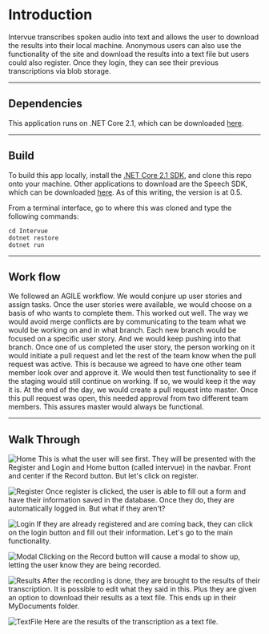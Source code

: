 # Introduction
Intervue transcribes spoken audio into text and allows the user to download the results into their local machine. 
Anonymous users can also use the functionality of the site and download the results into a text file but users could also register. Once they login, they can see their previous transcriptions via blob storage.

---
## Dependencies
This application runs on .NET Core 2.1, which can be downloaded [here](https://www.microsoft.com/net/download/macos).

---
## Build
To build this app locally, install the [.NET Core 2.1 SDK](https://www.microsoft.com/net/download/macos), and clone this repo onto your machine. 
Other applications to download are the Speech SDK, which can be downloaded [here](https://docs.microsoft.com/en-us/azure/cognitive-services/speech-service/). As of this writing, the version is at 0.5.

From a terminal interface, go to where this was cloned and type the following commands:

```
cd Intervue
dotnet restore
dotnet run
```
---

## Work flow 
We followed an AGILE workflow. We would conjure up user stories and assign tasks. Once the user stories were available, we would choose on a basis of who wants to complete them. This worked out well. The way we would avoid merge conflicts are by communicating to the team what we would be working on and in what branch. Each new branch would be focused on a specific user story. And we would keep pushing into that branch. 
Once one of us completed the user story, the person working on it would initiate a pull request and let the rest of the team know when the pull request was active. This is because we agreed to have one other team member look over and approve it. 
We would then test functionality to see if the staging would still continue on working. If so, we would keep it the way it is. At the end of the day, we would create a pull request into master. Once this pull request was open, this needed approval from two different team members. This assures master would always be functional.

---
## Walk Through
![Home](Resources/HomePage.JPG)
This is what the user will see first. They will be presented with the Register and Login and Home button (called intervue) in the navbar. Front and center if the Record button. But let's click on register.

![Register](Resources/Register.JPG)
Once register is clicked, the user is able to fill out a form and have their information saved in the database. Once they do, they are automatically logged in. But what if they aren't?

![Login](Resources/Login.JPG)
If they are already registered and are coming back, they can click on the login button and fill out their information. Let's go to the main functionality.

![Modal](Resources/RecordingModal.JPG)
Clicking on the Record button will cause a modal to show up, letting the user know they are being recorded.

![Results](Resources/RecordingResults.JPG)
After the recording is done, they are brought to the results of their transcription. It is possible to edit what they said in this. Plus they are given an option to download their results as a text file. This ends up in their MyDocuments folder.

![TextFile](Resources/ResultsAsTextFile.JPG)
Here are the results of the transcription as a text file.